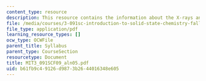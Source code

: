 ```yaml
---
content_type: resource
description: This resource contains the information about the X-rays and X-ray diffraction.
file: /media/courses/3-091sc-introduction-to-solid-state-chemistry-fall-2010/b61fb9c49126d9873b2644016348e605_MIT3_091SCF09_aln05.pdf
file_type: application/pdf
learning_resource_types: []
ocw_type: OCWFile
parent_title: Syllabus
parent_type: CourseSection
resourcetype: Document
title: MIT3_091SCF09_aln05.pdf
uid: b61fb9c4-9126-d987-3b26-44016348e605
---
```

